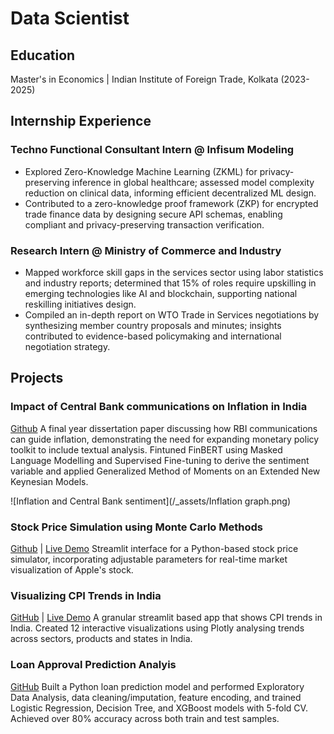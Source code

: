 # Data Scientist

## Education
Master's in Economics | Indian Institute of Foreign Trade, Kolkata (2023-2025)

## Internship Experience
### Techno Functional Consultant Intern @ Infisum Modeling
- Explored Zero-Knowledge Machine Learning (ZKML) for privacy-preserving  inference in global healthcare; assessed model complexity reduction on clinical data, informing efficient decentralized ML design.
- Contributed to a zero-knowledge proof framework (ZKP) for encrypted trade finance data by designing secure API schemas, enabling compliant and privacy-preserving transaction verification.

### Research Intern @ Ministry of Commerce and Industry
- Mapped workforce skill gaps in the services sector using labor statistics and industry reports; determined that 15% of roles require upskilling in emerging technologies like AI and blockchain, supporting national reskilling initiatives design.
- Compiled an in-depth report on WTO Trade in Services negotiations by synthesizing member country proposals and minutes; insights contributed to evidence-based policymaking and international negotiation strategy.

## Projects
### Impact of Central Bank communications on Inflation in India
[Github](https://github.com/Green2410/RBI_sentiment)
A final year dissertation paper discussing how RBI communications can guide inflation, demonstrating the need for expanding monetary policy toolkit to include textual analysis. Fintuned FinBERT using Masked Language Modelling and Supervised Fine-tuning to derive the sentiment variable and applied Generalized Method of Moments on an Extended New Keynesian Models.

![Inflation and Central Bank sentiment](/_assets/Inflation graph.png)

### Stock Price Simulation using Monte Carlo Methods
[Github](https://github.com/Green2410/Stock-Price-Simulator) | [Live Demo](https://stock-price-simulator.streamlit.app/)
Streamlit interface for a Python-based stock price simulator, incorporating adjustable parameters for real-time market visualization of Apple's stock.

### Visualizing CPI Trends in India
[GitHub](https://github.com/Green2410/Dash-app-for-CPI) | [Live Demo](https://cpi-visualization-app.streamlit.app/)
A granular streamlit based app that shows CPI trends in India. Created 12 interactive visualizations using Plotly analysing trends across sectors, products and states in India.

###  Loan Approval Prediction Analyis
[GitHub](https://github.com/Green2410/Financial-Loan-Prediction)
Built a Python loan prediction model and performed Exploratory Data Analysis, data cleaning/imputation, feature encoding, and trained Logistic Regression, Decision Tree, and XGBoost models with 5-fold CV. Achieved over 80% accuracy across both train and test samples.


 
